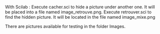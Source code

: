 With Scilab :
Execute cacher.sci to hide a picture under another one. It will be placed into a file named image_retrouve.png.
Execute retrouver.sci to find the hidden picture. It will be located in the file named image_mixe.png

There are pictures available for testing in the folder Images.
